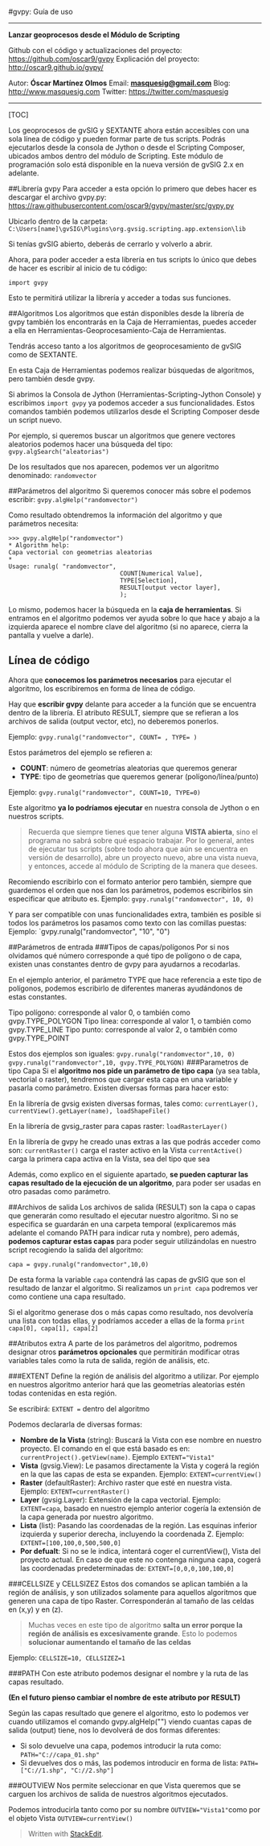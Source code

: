 
#gvpy: Guía de uso



----------

**Lanzar geoprocesos desde el Módulo de Scripting**

Github con el código y actualizaciones del proyecto: https://github.com/oscar9/gvpy
Explicación del proyecto: http://oscar9.github.io/gvpy/

Autor: **Óscar Martínez Olmos**
Email: **masquesig@gmail.com**
Blog: http://www.masquesig.com
Twitter: https://twitter.com/masquesig

----------


[TOC]

Los geoprocesos de gvSIG y SEXTANTE ahora están accesibles con una sola línea de código y pueden formar parte de tus scripts. Podrás ejecutarlos desde la consola de Jython o desde el Scripting Composer, ubicados ambos dentro del módulo de Scripting. Este módulo de programación solo está disponible en la nueva versión de gvSIG 2.x en adelante.

##Librería gvpy
Para acceder a esta opción lo primero que debes hacer es descargar el archivo gvpy.py:
https://raw.githubusercontent.com/oscar9/gvpy/master/src/gvpy.py

Ubicarlo dentro de la carpeta:
 `C:\Users[name]\gvSIG\Plugins\org.gvsig.scripting.app.extension\lib`

Si tenías gvSIG abierto, deberás de cerrarlo y volverlo a abrir.

Ahora, para poder acceder a esta librería en tus scripts lo único que debes de hacer es escribir al inicio de tu código:
```
import gvpy
```
Esto te permitirá utilizar la librería y acceder a todas sus funciones.

##Algoritmos
Los algoritmos que están disponibles desde la librería de gvpy también los encontrarás en la Caja de Herramientas, puedes acceder a ella en Herramientas-Geoprocesamiento-Caja de Herramientas.

Tendrás acceso tanto a los algoritmos de geoprocesamiento de gvSIG como de SEXTANTE.

En esta Caja de Herramientas podemos realizar búsquedas de algoritmos, pero también desde gvpy.

Si abrimos la Consola de Jython (Herramientas-Scripting-Jython Console) y escribimos `import gvpy` ya podemos acceder a sus funcionalidades. Estos comandos también podemos utilizarlos desde el Scripting Composer desde un script nuevo.

Por ejemplo, si queremos buscar un algoritmos que genere vectores aleatorios podemos hacer una búsqueda del tipo:
`gvpy.algSearch("aleatorias")`

De los resultados que nos aparecen, podemos ver un algoritmo denominado: `randomvector`

##Parámetros del algoritmo
Si queremos conocer más sobre el podemos escribir:
`gvpy.algHelp("randomvector")`

Como resultado obtendremos la información del algoritmo y que parámetros necesita:
```
>>> gvpy.algHelp("randomvector")
* Algorithm help: 
Capa vectorial con geometrias aleatorias
*
Usage: runalg( "randomvector",
                               COUNT[Numerical Value],
                               TYPE[Selection],
                               RESULT[output vector layer],
                               );
```

Lo mismo, podemos hacer la búsqueda en la **caja de herramientas**. Si entramos en el algoritmo podemos ver ayuda sobre lo que hace y abajo a la izquierda aparece el nombre clave del algoritmo (si no aparece, cierra la pantalla y vuelve a darle).

## Línea de código
Ahora que **conocemos los parámetros necesarios** para ejecutar el algoritmo, los escribiremos en forma de línea de código.

Hay que **escribir gvpy** delante para acceder a la función que se encuentra dentro de la librería. El atributo RESULT, siempre que se refieran a los archivos de salida (output vector, etc), no deberemos ponerlos.

Ejemplo: `gvpy.runalg("randomvector", COUNT= , TYPE= )`

Estos parámetros del ejemplo se refieren a:
- **COUNT**: número de geometrías aleatorias que queremos generar
- **TYPE**: tipo de geometrías que queremos generar (polígono/línea/punto)

Ejemplo: `gvpy.runalg("randomvector", COUNT=10, TYPE=0)`

Este algoritmo **ya lo podríamos ejecutar** en nuestra consola de Jython o en nuestros scripts.
> Recuerda que siempre tienes que tener alguna **VISTA abierta**, sino el programa no sabrá sobre qué espacio trabajar. Por lo general, antes de ejecutar tus scripts (sobre todo ahora que aún se encuentra en versión de desarrollo), abre un proyecto nuevo, abre una vista nueva, y entonces, accede al módulo de Scripting de la manera que desees.

Recomiendo escribirlo con el formato anterior pero también, siempre que guardemos el orden que nos dan los parámetros, podemos escribirlos sin especificar que atributo es.
Ejemplo: `gvpy.runalg("randomvector", 10, 0)`

Y para ser compatible con unas funcionalidades extra, también es posible si todos los parámetros los pasamos como texto con las comillas puestas:
Ejemplo: `gvpy.runalg("randomvector", "10", "0")

##Parámetros de entrada
###Tipos de capas/polígonos
Por si nos olvidamos qué número corresponde a qué tipo de polígono o de capa, existen unas constantes dentro de gvpy para ayudarnos a recodarlas. 

En el ejemplo anterior, el parámetro TYPE que hace referencia a este tipo de polígonos, podemos escribirlo de diferentes maneras ayudándonos de estas constantes.

Tipo polígono: corresponde al valor 0, o también como gvpy.TYPE_POLYGON
Tipo línea: corresponde al valor 1, o también como gvpy.TYPE_LINE
Tipo punto: corresponde al valor 2, o también como gvpy.TYPE_POINT

Estos dos ejemplos son iguales:
`gvpy.runalg("randomvector",10, 0)`
`gvpy.runalg("randomvector",10, gvpy.TYPE_POLYGON)`
###Parametros de tipo Capa
Si el **algoritmo nos pide un parámetro de tipo capa** (ya sea tabla, vectorial o raster), tendremos que cargar esta capa en una variable y pasarla como parámetro. Existen diversas formas para hacer esto:

En la librería de gvsig existen diversas formas, tales como:
`currentLayer(), currentView().getLayer(name), loadShapeFile() `

En la librería de gvsig_raster para capas raster:
`loadRasterLayer()`

En la librería de gvpy he creado unas extras a las que podrás acceder como son:
`currentRaster()` carga el raster activo en la Vista
`currentActive()` carga la primera capa activa en la Vista, sea del tipo que sea

Además, como explico en el siguiente apartado, **se pueden capturar las capas resultado de la ejecución de un algoritmo**, para poder ser usadas en otro pasadas como parámetro.

##Archivos de salida
Los archivos de salida (RESULT) son la capa o capas que generarán como resultado el ejecutar nuestro algoritmo. Si no se especifica se guardarán en una carpeta temporal (explicaremos más adelante el comando PATH para indicar ruta y nombre), pero además, **podemos capturar estas capas** para poder seguir utilizándolas en nuestro script recogiendo la salida del algoritmo:

`capa = gvpy.runalg("randomvector",10,0)`

De esta forma la variable `capa` contendrá las capas de gvSIG que son el resultado de lanzar el algoritmo. Si realizamos un `print capa` podremos ver como contiene una capa resultado.

Si el algoritmo generase dos o más capas como resultado, nos devolvería una lista con todas ellas, y podríamos acceder a ellas de la forma `print capa[0], capa[1], capa[2]`

##Atributos extra
A parte de los parámetros del algoritmo, podremos designar otros **parámetros opcionales** que permitirán modificar otras variables tales como la ruta de salida, región de análisis, etc.

###EXTENT
Define la región de análisis del algoritmo a utilizar. Por ejemplo en nuestros algoritmo anterior hará que las geometrías aleatorias estén todas contenidas en esta región.

Se escribirá: `EXTENT =` dentro del algoritmo

Podemos declararla de diversas formas:
- **Nombre de la Vista** (string): Buscará la Vista con ese nombre en nuestro proyecto. El comando en el que está basado es en: `currentProject().getView(name)`. Ejemplo `EXTENT="Vista1"`
- **Vista** (gvsig.View): Le pasamos directamente la Vista y cogerá la región en la que las capas de esta se expanden. Ejemplo: `EXTENT=currentView()`
- **Raster** (defaultRaster): Archivo raster que esté en nuestra vista. Ejemplo: `EXTENT=currentRaster()`
- **Layer** (gvsig.Layer): Extensión de la capa vectorial. Ejemplo: `EXTENT=capa`, basado en nuestro ejemplo anterior cogería la extensión de la capa generada por nuestro algoritmo.
- **Lista** (list): Pasando las coordenadas de la región. Las esquinas inferior izquierda y superior derecha, incluyendo la coordenada Z. Ejemplo: `EXTENT=[100,100,0,500,500,0]`
- **Por defualt**: Si no se le indica, intentará coger el currentView(), Vista del proyecto actual. En caso de que este no contenga ninguna capa, cogerá las coordenadas predeterminadas de: `EXTENT=[0,0,0,100,100,0]`

###CELLSIZE y CELLSIZEZ
Estos dos comandos se aplican también a la región de análisis, y son utilizados solamente para aquellos algoritmos que generen una capa de tipo Raster. Corresponderán al tamaño de las celdas en (x,y) y en (z).

> Muchas veces en este tipo de algoritmo **salta un error porque la región de análisis es excesivamente grande**. Esto lo podemos **solucionar aumentando el tamaño de las celdas**

Ejemplo:
`CELLSIZE=10, CELLSIZEZ=1`

###PATH
Con este atributo podemos designar el nombre y la ruta de las capas resultado.

**(En el futuro pienso cambiar el nombre de este atributo por RESULT)**

Según las capas resultado que genere el algoritmo, esto lo podemos ver cuando utilizamos el comando gvpy.algHelp("") viendo cuantas capas de salida (output) tiene, nos lo devolverá de dos formas diferentes:
- Si solo devuelve una capa, podemos introducir la ruta como: `PATH="C://capa_01.shp"`
- Si devuelves dos o más, las podemos introducir en forma de lista: `PATH=["C://1.shp", "C://2.shp"]`

###OUTVIEW
Nos permite seleccionar en que Vista queremos que se carguen los archivos de salida de nuestros algoritmos ejecutados.

Podemos introducirla tanto como por su nombre `OUTVIEW="Vista1"`como por el objeto Vista `OUTVIEW=currentView()`

> Written with [StackEdit](https://stackedit.io/).
